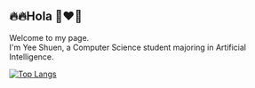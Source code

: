 <h2>🔥🔥Hola 👋❤️‍🔥</h2> 

Welcome to my page. <br>
I'm Yee Shuen, a Computer Science student majoring in Artificial Intelligence.<br>

[![Top Langs](https://github-readme-stats.vercel.app/api/top-langs/?username=anuraghazra&layout=compact)](https://github.com/anuraghazra/github-readme-stats)
